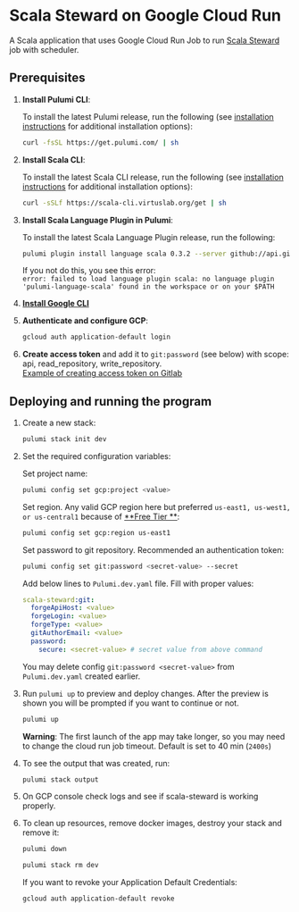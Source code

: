 # Scala Steward on Google Cloud Run

A Scala application that uses Google Cloud Run Job to
run [Scala Steward](https://github.com/scala-steward-org/scala-steward/tree/main) job with scheduler.

## Prerequisites

1. **Install Pulumi CLI**:

   To install the latest Pulumi release, run the following (see
   [installation instructions](https://www.pulumi.com/docs/reference/install/) for additional installation options):

    ```bash
    curl -fsSL https://get.pulumi.com/ | sh
    ```

2. **Install Scala CLI**:

   To install the latest Scala CLI release, run the following (see
   [installation instructions](https://scala-cli.virtuslab.org/install) for additional installation options):

    ```bash
    curl -sSLf https://scala-cli.virtuslab.org/get | sh
    ```

3. **Install Scala Language Plugin in Pulumi**:

   To install the latest Scala Language Plugin release, run the following:

    ```bash
    pulumi plugin install language scala 0.3.2 --server github://api.github.com/VirtusLab/besom
    ```
   If you not do this, you see this error:\
   `error: failed to load language plugin scala: no language plugin 'pulumi-language-scala' found in the workspace or on your $PATH`


4. [**Install Google CLI**](https://cloud.google.com/sdk/docs/install)


5. **Authenticate and configure GCP**:

   ```bash
   gcloud auth application-default login
   ```

6. **Create access token** and add it to `git:password` (see below) with scope: api, read_repository, write_repository.\
   [Example of creating access token on Gitlab](https://docs.gitlab.com/ee/user/project/settings/project_access_tokens.html)

## Deploying and running the program

1. Create a new stack:

   ```bash
   pulumi stack init dev
   ```

2. Set the required configuration variables:

   Set project name:
   ```bash
   pulumi config set gcp:project <value>
   ```
   Set region. Any valid GCP region here but preferred `us-east1, us-west1, or us-central1` because of [**Free Tier
   **](https://cloud.google.com/free/docs/free-cloud-features#free-tier):
   ```bash
   pulumi config set gcp:region us-east1
   ```
   Set password to git repository. Recommended an authentication token:
   ```bash
   pulumi config set git:password <secret-value> --secret
   ```
   Add below lines to `Pulumi.dev.yaml` file. Fill with proper values:
   ```yaml
   scala-steward:git:
     forgeApiHost: <value>
     forgeLogin: <value>
     forgeType: <value>
     gitAuthorEmail: <value>
     password:
       secure: <secret-value> # secret value from above command
   ```
   You may delete config `git:password <secret-value>` from `Pulumi.dev.yaml` created earlier.


3. Run `pulumi up` to preview and deploy changes. After the preview is shown you will be prompted if you want to
   continue or not.

   ```bash
   pulumi up
   ```
   **Warning**: The first launch of the app may take longer, so you may need to change the cloud run job timeout.
   Default is set to 40 min (`2400s`)


4. To see the output that was created, run:

   ```bash
   pulumi stack output
   ```

5. On GCP console check logs and see if scala-steward is working properly.

6. To clean up resources, remove docker images, destroy your stack and remove it:

   ```bash
   pulumi down
   ```
   ```bash
   pulumi stack rm dev
   ```
   If you want to revoke your Application Default Credentials:
   ```bash
   gcloud auth application-default revoke
   ```